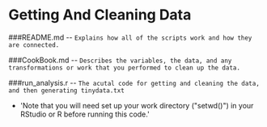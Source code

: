 # Getting And Cleaning Data

###README.md -- `Explains how all of the scripts work and how they are connected.`

###CookBook.md -- `Describes the variables, the data, and any transformations or work that you performed to clean up the data.`

###run_analysis.r -- `The acutal code for getting and cleaning the data, and then generating tinydata.txt`
* 'Note that you will need set up your work directory ("setwd()") in your RStudio or R before running this code.'
